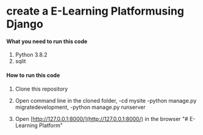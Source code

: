 # create a E-Learning Platformusing Django



#### What you need to run this code
1. Python 3.8.2 
2. sqlit

####  How to run this code
1. Clone this repository
2. Open command line in the cloned folder,
   -cd mysite
	-python manage.py migratedevelopment, 
	-python manage.py runserver

4. Open [http://127.0.0.1:8000/](http://127.0.0.1:8000/) in the browser
"# E-Learning Platform" 
